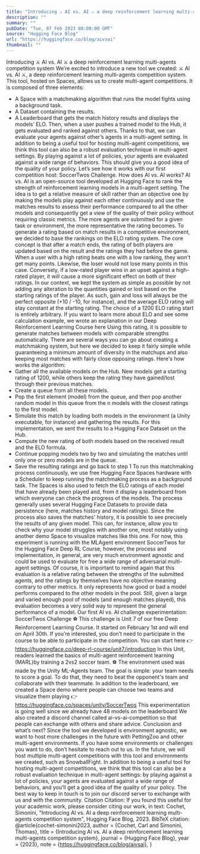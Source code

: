 ```yaml
---
title: "Introducing ⚔️ AI vs. AI ⚔️ a deep reinforcement learning multi-agents competition system"
description: ""
summary: ""
pubDate: "Tue, 07 Feb 2023 00:00:00 GMT"
source: "Hugging Face Blog"
url: "https://huggingface.co/blog/aivsai"
thumbnail: ""
---
```


Introducing ⚔️ AI vs. AI ⚔️ a deep reinforcement learning multi-agents competition system
We’re excited to introduce a new tool we created: ⚔️ AI vs. AI ⚔️, a deep reinforcement learning multi-agents competition system.
This tool, hosted on Spaces, allows us to create multi-agent competitions. It is composed of three elements:
- A Space with a matchmaking algorithm that runs the model fights using a background task.
- A Dataset containing the results.
- A Leaderboard that gets the match history results and displays the models’ ELO.
Then, when a user pushes a trained model to the Hub, it gets evaluated and ranked against others. Thanks to that, we can evaluate your agents against other’s agents in a multi-agent setting.
In addition to being a useful tool for hosting multi-agent competitions, we think this tool can also be a robust evaluation technique in multi-agent settings. By playing against a lot of policies, your agents are evaluated against a wide range of behaviors. This should give you a good idea of the quality of your policy.
Let’s see how it works with our first competition host: SoccerTwos Challenge.
How does AI vs. AI works?
AI vs. AI is an open-source tool developed at Hugging Face to rank the strength of reinforcement learning models in a multi-agent setting.
The idea is to get a relative measure of skill rather than an objective one by making the models play against each other continuously and use the matches results to assess their performance compared to all the other models and consequently get a view of the quality of their policy without requiring classic metrics.
The more agents are submitted for a given task or environment, the more representative the rating becomes.
To generate a rating based on match results in a competitive environment, we decided to base the rankings on the ELO rating system.
The core concept is that after a match ends, the rating of both players are updated based on the result and the ratings they had before the game. When a user with a high rating beats one with a low ranking, they won't get many points. Likewise, the loser would not lose many points in this case.
Conversely, if a low-rated player wins in an upset against a high-rated player, it will cause a more significant effect on both of their ratings.
In our context, we kept the system as simple as possible by not adding any alteration to the quantities gained or lost based on the starting ratings of the player. As such, gain and loss will always be the perfect opposite (+10 / -10, for instance), and the average ELO rating will stay constant at the starting rating. The choice of a 1200 ELO rating start is entirely arbitrary.
If you want to learn more about ELO and see some calculation example, we wrote an explanation in our Deep Reinforcement Learning Course here
Using this rating, it is possible to generate matches between models with comparable strengths automatically. There are several ways you can go about creating a matchmaking system, but here we decided to keep it fairly simple while guaranteeing a minimum amount of diversity in the matchups and also keeping most matches with fairly close opposing ratings.
Here's how works the algorithm:
- Gather all the available models on the Hub. New models get a starting rating of 1200, while others keep the rating they have gained/lost through their previous matches.
- Create a queue from all these models.
- Pop the first element (model) from the queue, and then pop another random model in this queue from the n models with the closest ratings to the first model.
- Simulate this match by loading both models in the environment (a Unity executable, for instance) and gathering the results. For this implementation, we sent the results to a Hugging Face Dataset on the Hub.
- Compute the new rating of both models based on the received result and the ELO formula.
- Continue popping models two by two and simulating the matches until only one or zero models are in the queue.
- Save the resulting ratings and go back to step 1
To run this matchmaking process continuously, we use free Hugging Face Spaces hardware with a Scheduler to keep running the matchmaking process as a background task.
The Spaces is also used to fetch the ELO ratings of each model that have already been played and, from it display a leaderboard from which everyone can check the progress of the models.
The process generally uses several Hugging Face Datasets to provide data persistence (here, matches history and model ratings).
Since the process also saves the matches' history, it is possible to see precisely the results of any given model. This can, for instance, allow you to check why your model struggles with another one, most notably using another demo Space to visualize matches like this one.
For now, this experiment is running with the MLAgent environment SoccerTwos for the Hugging Face Deep RL Course, however, the process and implementation, in general, are very much environment agnostic and could be used to evaluate for free a wide range of adversarial multi-agent settings.
Of course, it is important to remind again that this evaluation is a relative rating between the strengths of the submitted agents, and the ratings by themselves have no objective meaning contrary to other metrics. It only represents how good or bad a model performs compared to the other models in the pool. Still, given a large and varied enough pool of models (and enough matches played), this evaluation becomes a very solid way to represent the general performance of a model.
Our first AI vs. AI challenge experimentation: SoccerTwos Challenge ⚽
This challenge is Unit 7 of our free Deep Reinforcement Learning Course. It started on February 1st and will end on April 30th.
If you’re interested, you don’t need to participate in the course to be able to participate in the competition. You can start here 👉 https://huggingface.co/deep-rl-course/unit7/introduction
In this Unit, readers learned the basics of multi-agent reinforcement learning (MARL)by training a 2vs2 soccer team. ⚽
The environment used was made by the Unity ML-Agents team. The goal is simple: your team needs to score a goal. To do that, they need to beat the opponent's team and collaborate with their teammate.
In addition to the leaderboard, we created a Space demo where people can choose two teams and visualize them playing 👉https://huggingface.co/spaces/unity/SoccerTwos
This experimentation is going well since we already have 48 models on the leaderboard
We also created a discord channel called ai-vs-ai-competition so that people can exchange with others and share advice.
Conclusion and what’s next?
Since the tool we developed is environment agnostic, we want to host more challenges in the future with PettingZoo and other multi-agent environments. If you have some environments or challenges you want to do, don’t hesitate to reach out to us.
In the future, we will host multiple multi-agent competitions with this tool and environments we created, such as SnowballFight.
In addition to being a useful tool for hosting multi-agent competitions, we think that this tool can also be a robust evaluation technique in multi-agent settings: by playing against a lot of policies, your agents are evaluated against a wide range of behaviors, and you’ll get a good idea of the quality of your policy.
The best way to keep in touch is to join our discord server to exchange with us and with the community.
Citation
Citation: If you found this useful for your academic work, please consider citing our work, in text:
Cochet, Simonini, "Introducing AI vs. AI a deep reinforcement learning multi-agents competition system", Hugging Face Blog, 2023.
BibTeX citation:
@article{cochet-simonini2023,
author = {Cochet, Carl and Simonini, Thomas},
title = {Introducing AI vs. AI a deep reinforcement learning multi-agents competition system},
journal = {Hugging Face Blog},
year = {2023},
note = {https://huggingface.co/blog/aivsai},
}